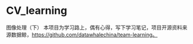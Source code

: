 # CV_learning
图像处理（下）
本项目为学习路上，偶有心得，写下学习笔记，项目开源资料来源数据鲸，https://github.com/datawhalechina/team-learning。
